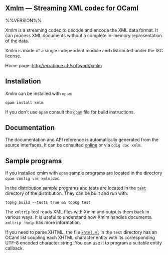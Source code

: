Xmlm — Streaming XML codec for OCaml
-------------------------------------------------------------------------------
%%VERSION%%

Xmlm is a streaming codec to decode and encode the XML data format. It
can process XML documents without a complete in-memory representation of the
data.

Xmlm is made of a single independent module and distributed
under the ISC license.

Home page: http://erratique.ch/software/xmlm  

## Installation

Xmlm can be installed with `opam`:

    opam install xmlm

If you don't use `opam` consult the [`opam`](opam) file for build
instructions.

## Documentation

The documentation and API reference is automatically generated
from the source interfaces. It can be consulted [online][doc]
or via `odig doc xmlm`.

[doc]: http://erratique.ch/software/xmlm/doc/Xmlm

## Sample programs

If you installed xmlm with `opam` sample programs are located in
the directory `opam config var xmlm:doc`.


In the distribution sample programs and tests are located in the
[`test`](test) directory of the distribution. They can be built and run
with:

    topkg build --tests true && topkg test 

The `xmltrip` tool reads XML files with Xmlm and outputs them back in
various ways. It is useful to understand how Xmlm handles
documents. `xmltrip -help` has more information.

If you need to parse XHTML, the file [`xhtml.ml`](test/xhtml.ml) in
the `test` directory has an OCaml list coupling each XHTML character
entity with its corresponding UTF-8 encoded character string. You can
use it to program a suitable entity callback.
